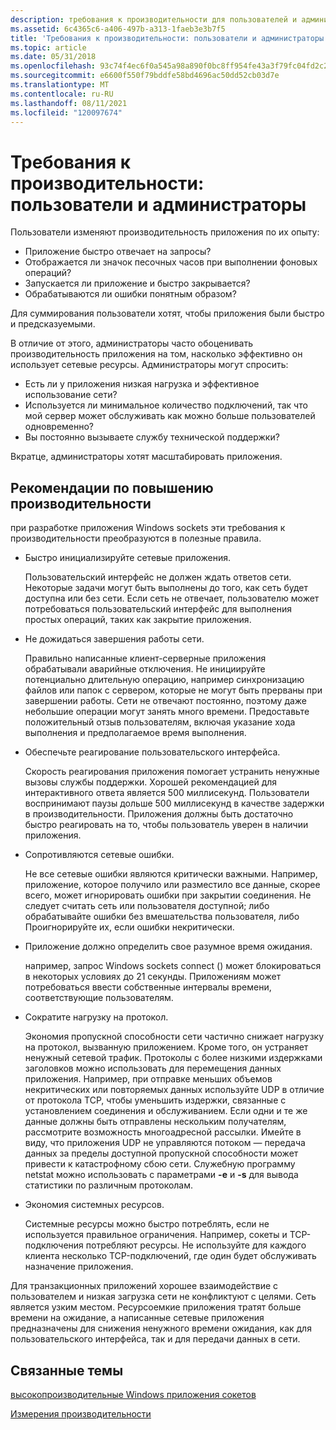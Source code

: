 ```yaml
---
description: требования к производительности для пользователей и администраторов с приложениями Windows sockets (Winsock).
ms.assetid: 6c4365c6-a406-497b-a313-1faeb3e3b7f5
title: 'Требования к производительности: пользователи и администраторы'
ms.topic: article
ms.date: 05/31/2018
ms.openlocfilehash: 93c74f4ec6f0a545a98a890f0bc8ff954fe43a3f79fc04fd2c2d92e68ea9f646
ms.sourcegitcommit: e6600f550f79bddfe58bd4696ac50dd52cb03d7e
ms.translationtype: MT
ms.contentlocale: ru-RU
ms.lasthandoff: 08/11/2021
ms.locfileid: "120097674"
---
```

# <a name="performance-needs-users-and-administrators"></a>Требования к производительности: пользователи и администраторы

Пользователи изменяют производительность приложения по их опыту:

-   Приложение быстро отвечает на запросы?
-   Отображается ли значок песочных часов при выполнении фоновых операций?
-   Запускается ли приложение и быстро закрывается?
-   Обрабатываются ли ошибки понятным образом?

Для суммирования пользователи хотят, чтобы приложения были быстро и предсказуемыми.

В отличие от этого, администраторы часто обоценивать производительность приложения на том, насколько эффективно он использует сетевые ресурсы. Администраторы могут спросить:

-   Есть ли у приложения низкая нагрузка и эффективное использование сети?
-   Используется ли минимальное количество подключений, так что мой сервер может обслуживать как можно больше пользователей одновременно?
-   Вы постоянно вызываете службу технической поддержки?

Вкратце, администраторы хотят масштабировать приложения.

## <a name="best-practices-for-performance-needs"></a>Рекомендации по повышению производительности

при разработке приложения Windows sockets эти требования к производительности преобразуются в полезные правила.

-   Быстро инициализируйте сетевые приложения.

    Пользовательский интерфейс не должен ждать ответов сети. Некоторые задачи могут быть выполнены до того, как сеть будет доступна или без сети. Если сеть не отвечает, пользователю может потребоваться пользовательский интерфейс для выполнения простых операций, таких как закрытие приложения.

-   Не дожидаться завершения работы сети.

    Правильно написанные клиент-серверные приложения обрабатывали аварийные отключения. Не инициируйте потенциально длительную операцию, например синхронизацию файлов или папок с сервером, которые не могут быть прерваны при завершении работы. Сети не отвечают постоянно, поэтому даже небольшие операции могут занять много времени. Предоставьте положительный отзыв пользователям, включая указание хода выполнения и предполагаемое время выполнения.

-   Обеспечьте реагирование пользовательского интерфейса.

    Скорость реагирования приложения помогает устранить ненужные вызовы службы поддержки. Хорошей рекомендацией для интерактивного ответа является 500 миллисекунд. Пользователи воспринимают паузы дольше 500 миллисекунд в качестве задержки в производительности. Приложения должны быть достаточно быстро реагировать на то, чтобы пользователь уверен в наличии приложения.

-   Сопротивляются сетевые ошибки.

    Не все сетевые ошибки являются критически важными. Например, приложение, которое получило или разместило все данные, скорее всего, может игнорировать ошибки при закрытии соединения. Не следует считать сеть или пользователя доступной; либо обрабатывайте ошибки без вмешательства пользователя, либо Проигнорируйте их, если ошибки некритически.

-   Приложение должно определить свое разумное время ожидания.

    например, запрос Windows sockets connect () может блокироваться в некоторых условиях до 21 секунды. Приложениям может потребоваться ввести собственные интервалы времени, соответствующие пользователям.

-   Сократите нагрузку на протокол.

    Экономия пропускной способности сети частично снижает нагрузку на протокол, вызванную приложением. Кроме того, он устраняет ненужный сетевой трафик. Протоколы с более низкими издержками заголовков можно использовать для перемещения данных приложения. Например, при отправке меньших объемов некритических или повторяемых данных используйте UDP в отличие от протокола TCP, чтобы уменьшить издержки, связанные с установлением соединения и обслуживанием. Если одни и те же данные должны быть отправлены нескольким получателям, рассмотрите возможность многоадресной рассылки. Имейте в виду, что приложения UDP не управляются потоком — передача данных за пределы доступной пропускной способности может привести к катастрофному сбою сети. Служебную программу netstat можно использовать с параметрами **-e** и **-s** для вывода статистики по различным протоколам.

-   Экономия системных ресурсов.

    Системные ресурсы можно быстро потреблять, если не используется правильное ограничения. Например, сокеты и TCP-подключения потребляют ресурсы. Не используйте для каждого клиента несколько TCP-подключений, где один будет обслуживать назначение приложения.

Для транзакционных приложений хорошее взаимодействие с пользователем и низкая загрузка сети не конфликтуют с целями. Сеть является узким местом. Ресурсоемкие приложения тратят больше времени на ожидание, а написанные сетевые приложения предназначены для снижения ненужного времени ожидания, как для пользовательского интерфейса, так и для передачи данных в сети.

## <a name="related-topics"></a>Связанные темы

<dl> <dt>

[высокопроизводительные Windows приложения сокетов](high-performance-windows-sockets-applications-2.md)
</dt> <dt>

[Измерения производительности](performance-dimensions-2.md)
</dt> </dl>

 

 



